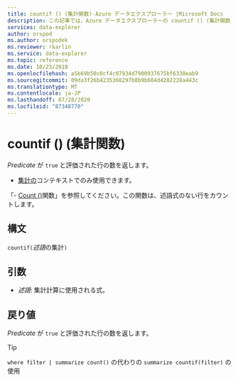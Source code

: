 ```yaml
---
title: countif () (集計関数)-Azure データエクスプローラー |Microsoft Docs
description: この記事では、Azure データエクスプローラーの countif () (集計関数) について説明します。
services: data-explorer
author: orspod
ms.author: orspodek
ms.reviewer: rkarlin
ms.service: data-explorer
ms.topic: reference
ms.date: 10/23/2018
ms.openlocfilehash: a5b69b50c0cf4c07934d7900937675bf6338eab9
ms.sourcegitcommit: 09da3f26b4235368297b8b9b604d4282228a443c
ms.translationtype: MT
ms.contentlocale: ja-JP
ms.lasthandoff: 07/28/2020
ms.locfileid: "87348770"
---
```

# <a name="countif-aggregation-function"></a>countif () (集計関数)

*Predicate* が `true` と評価された行の数を返します。

* [集計の](summarizeoperator.md)コンテキストでのみ使用できます。

「- [Count ()](count-aggfunction.md)関数」を参照してください。この関数は、述語式のない行をカウントします。

## <a name="syntax"></a>構文

`countif(`*述語*の集計`)`

## <a name="arguments"></a>引数

* *述語*: 集計計算に使用される式。 

## <a name="returns"></a>戻り値

*Predicate* が `true` と評価された行の数を返します。

> [!TIP]
> `where filter | summarize count()` の代わりの `summarize countif(filter)` の使用